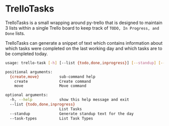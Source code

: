 # TrelloTasks

TrelloTasks is a small wrapping around py-trello that is designed to maintain 3 lists within a single Trello board to
keep track of `TODO, In Progress, and Done` lists.

TrelloTasks can generate a snippet of text which contains information about which tasks were completed on the last working
day and which tasks are to be completed today.

```bash
usage: trello-task [-h] [--list {todo,done,inprogress}] [--standup] [--task-types] {create,move} ...

positional arguments:
  {create,move}         sub-command help
    create              Create command
    move                Move command

optional arguments:
  -h, --help            show this help message and exit
  --list {todo,done,inprogress}
                        List Tasks
  --standup             Generate standup text for the day
  --task-types          List Task Types
```

